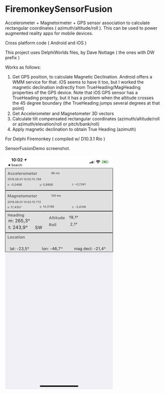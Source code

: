 # FiremonkeySensorFusion
Accelerometer + Magnetormeter + GPS sensor association to calculate rectangular coordinates ( azimuth/altitude/roll ).
This can be used to power augmented reality apps for mobile devices.

Cross platform code ( Android and iOS )

This project uses DelphiWorlds files, by Dave Nottage ( the ones with DW prefix )

Works as follows:
1. Get GPS position, to calculate Magnetic Declination. Android offers a WMM service for that. iOS seems to have it too, but I worked the magnetic declination indirectly from TrueHeading/MagHeading properties of the GPS device. Note that iOS GPS sensor has a TrueHeading property, but it has a problem when the altitude crosses the 45 degree boundary (the TrueHeading jumps several degrees at that point)
2. Get Accelerometer and Magnetometer 3D vectors
3. Calculate tilt compensated rectangular coordinates (azimuth/altitude/roll or azimuth/elevation/roll or pitch/bank/roll)
4. Apply magnetic declination to obtain True Heading (azimuth)

For Delphi Firemonkey ( compiled w/ D10.3.1 Rio )
 
SensorFusionDemo screenshot.

![Screenshot](SensorFusionShot.png)
